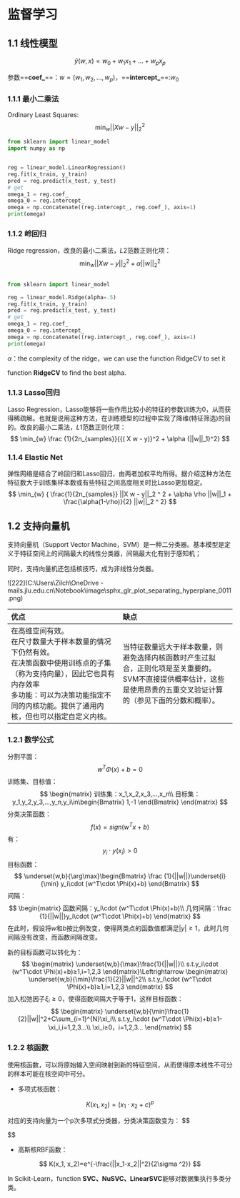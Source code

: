 # 监督学习

## 1.1 线性模型

$$
\hat{y}(w, x) = w_0 + w_1 x_1 + ... + w_p x_p
$$

参数==**coef_**==：$w=(w_1, w_2, ..., w_p)$，==**intercept_**==:$w_0$

### 1.1.1 最小二乘法

Ordinary Least Squares:
$$
 \min_{w} {|| X w - y||_2}^2
$$

```python
from sklearn import linear_model
import numpy as np


reg = linear_model.LinearRegression()
reg.fit(x_train, y_train)
pred = reg.predict(x_test, y_test)
# get 
omega_1 = reg.coef_
omega_0 = reg.intercept_
omega = np.concatenate((reg.intercept_, reg.coef_), axis=1)
print(omega)
```

### 1.1.2 岭回归

Ridge regression，改良的最小二乘法，$L2$范数正则化项：
$$
\min_{w} {{|| X w - y||_2}^2 + \alpha {||w||_2}^2}
$$

```python

from sklearn import linear_model

reg = linear_model.Ridge(alpha=.5)
reg.fit(x_train, y_train)
pred = reg.predict(x_test, y_test)
# get 
omega_1 = reg.coef_
omega_0 = reg.intercept_
omega = np.concatenate((reg.intercept_, reg.coef_), axis=1)
print(omega)
```

$\alpha$：the complexity of the ridge，we can use the function RidgeCV to set it

function **RidgeCV**  to find the best alpha.



### 1.1.3 Lasso回归

Lasso Regression，Lasso能够将一些作用比较小的特征的参数训练为0，从而获得稀疏解。也就是说用这种方法，在训练模型的过程中实现了降维(特征筛选)的目的。改良的最小二乘法，$L1$范数正则化项：
$$
\min_{w} \frac {1}{2n_{samples}}{{( X w - y)}^2 + \alpha {||w||_1}^2}
$$

### 1.1.4 Elastic Net

弹性网络是结合了岭回归和Lasso回归，由两者加权平均所得。据介绍这种方法在特征数大于训练集样本数或有些特征之间高度相关时比Lasso更加稳定。
$$
\min_{w} { \frac{1}{2n_{samples}} ||X w - y||_2 ^ 2 + \alpha \rho ||w||_1 +
\frac{\alpha(1-\rho)}{2} ||w||_2 ^ 2}
$$

## 1.2 支持向量机

支持向量机（Support Vector Machine，SVM）是一种二分类器。基本模型是定义于特征空间上的间隔最大的线性分类器，间隔最大化有别于感知机；

同时，支持向量机还包括核技巧，成为非线性分类器。

![222](C:\Users\Zilch\OneDrive - mails.jlu.edu.cn\Notebook\image\sphx_glr_plot_separating_hyperplane_0011.png)

| 优点                                                         | 缺点                                                         |
| :----------------------------------------------------------- | :----------------------------------------------------------- |
| 在高维空间有效。<br />在尺寸数量大于样本数量的情况下仍然有效。<br />在决策函数中使用训练点的子集（称为支持向量），因此它也具有内存效率<br />多功能：可以为决策功能指定不同的内核功能。提供了通用内核，但也可以指定自定义内核。 | 当特征数量远大于样本数量，则避免选择内核函数时产生过拟合，正则化项是至关重要的。<br />SVM不直接提供概率估计，这些是使用昂贵的五重交叉验证计算的（参见下面的分数和概率）。 |

### 1.2.1 数学公式

分割平面：
$$
w^T\Phi(x)+b=0
$$
训练集、目标值：
$$
\begin{matrix}
训练集：x_1,x_2,x_3,...,x_n\\ 
目标集：y_1,y_2,y_3,...,y_n,y_i\in\begin{Bmatrix}
1,-1
\end{Bmatrix}
\end{matrix}
$$
分类决策函数：
$$
f(x)=sign(w^Tx+b)
$$
有：
$$
y_i\cdot y(x_i)>0
$$
目标函数：
$$
\underset{w,b}{\arg\max}\begin{Bmatrix}
\frac {1}{||w||}\underset{i}{\min} y_i\cdot (w^T\cdot \Phi(x)+b)
\end{Bmatrix}
$$
间隔：
$$
\begin{matrix}
函数间隔：y_i\cdot (w^T\cdot \Phi(x)+b)\\ 
几何间隔：\frac {1}{||w||}y_i\cdot (w^T\cdot \Phi(x)+b)
\end{matrix}
$$
在此时，假设将$w$和$b$按比例改变，使得两类点的函数值都满足$|y|≥1$，此时几何间隔没有改变，而函数间隔改变。

新的目标函数可以转化为：
$$
\begin{matrix}
\underset{w,b}{\max}\frac{1}{||w||}\\ 
s.t.y_i\cdot (w^T\cdot \Phi(x)+b)≥1,i=1,2,3
\end{matrix}\Leftrightarrow 
\begin{matrix}
\underset{w,b}{\min}\frac{1}{2}||w||^2\\ 
s.t.y_i\cdot (w^T\cdot \Phi(x)+b)≥1,i=1,2,3
\end{matrix}
$$
加入松弛因子$\xi_i≥0$，使得函数间隔大于等于1，这样目标函数：
$$
\begin{matrix}
\underset{w,b}{\min}\frac{1}{2}||w||^2+C\sum_{i=1}^{N}\xi_i\\ 
s.t.y_i\cdot (w^T\cdot \Phi(x)+b)≥1-\xi_i,i=1,2,3...\\
\xi_i≥0，i=1,2,3...
\end{matrix}
$$

### 1.2.2 核函数

使用核函数，可以将原始输入空间映射到新的特征空间，从而使得原本线性不可分的样本可能在核空间中可分。

- 多项式核函数：

$$
K(x_1, x_2)=(x_1\cdot x_2+c)^p
$$

对应的支持向量为一个p次多项式分类器，分类决策函数变为：
$$

$$


- 高斯核RBF函数：

$$
K(x_1, x_2)=e^{-\frac{||x_1-x_2||^2}{2\sigma ^2}}
$$




In Scikit-Learn，function **SVC、NuSVC、LinearSVC**能够对数据集执行多类分类。